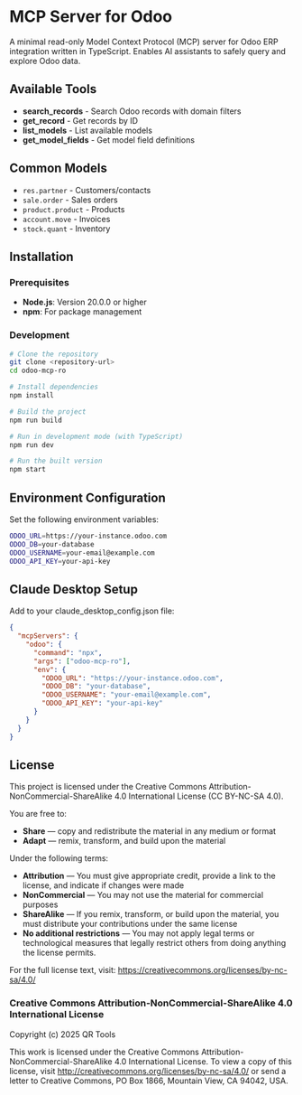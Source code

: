 # MCP Server for Odoo

A minimal read-only Model Context Protocol (MCP) server for Odoo ERP integration written in TypeScript. Enables AI assistants to safely query and explore Odoo data.

## Available Tools

- **search_records** - Search Odoo records with domain filters
- **get_record** - Get records by ID  
- **list_models** - List available models
- **get_model_fields** - Get model field definitions

## Common Models

- `res.partner` - Customers/contacts
- `sale.order` - Sales orders  
- `product.product` - Products
- `account.move` - Invoices
- `stock.quant` - Inventory

## Installation

### Prerequisites
- **Node.js**: Version 20.0.0 or higher
- **npm**: For package management

### Development

```bash
# Clone the repository
git clone <repository-url>
cd odoo-mcp-ro

# Install dependencies
npm install

# Build the project
npm run build

# Run in development mode (with TypeScript)
npm run dev

# Run the built version
npm start
```

## Environment Configuration

Set the following environment variables:

```bash
ODOO_URL=https://your-instance.odoo.com
ODOO_DB=your-database
ODOO_USERNAME=your-email@example.com
ODOO_API_KEY=your-api-key
```

## Claude Desktop Setup

Add to your claude_desktop_config.json file:

```json
{
  "mcpServers": {
    "odoo": {
      "command": "npx",
      "args": ["odoo-mcp-ro"],
      "env": {
        "ODOO_URL": "https://your-instance.odoo.com",
        "ODOO_DB": "your-database",
        "ODOO_USERNAME": "your-email@example.com",
        "ODOO_API_KEY": "your-api-key"
      }
    }
  }
}
```

## License

This project is licensed under the Creative Commons Attribution-NonCommercial-ShareAlike 4.0 International License (CC BY-NC-SA 4.0).

You are free to:

- **Share** — copy and redistribute the material in any medium or format
- **Adapt** — remix, transform, and build upon the material

Under the following terms:

- **Attribution** — You must give appropriate credit, provide a link to the license, and indicate if changes were made
- **NonCommercial** — You may not use the material for commercial purposes
- **ShareAlike** — If you remix, transform, or build upon the material, you must distribute your contributions under the same license
- **No additional restrictions** — You may not apply legal terms or technological measures that legally restrict others from doing anything the license permits.

For the full license text, visit: https://creativecommons.org/licenses/by-nc-sa/4.0/

### Creative Commons Attribution-NonCommercial-ShareAlike 4.0 International License

Copyright (c) 2025 QR Tools

This work is licensed under the Creative Commons Attribution-NonCommercial-ShareAlike 4.0 
International License. To view a copy of this license, visit 
http://creativecommons.org/licenses/by-nc-sa/4.0/ or send a letter to 
Creative Commons, PO Box 1866, Mountain View, CA 94042, USA.
```